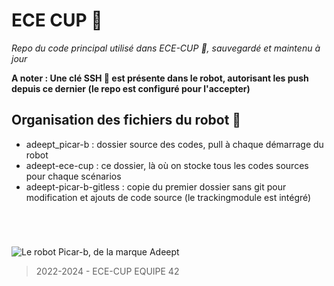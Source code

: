# ECE CUP 🤖

*Repo du code principal utilisé dans ECE-CUP 🤖, sauvegardé et maintenu à jour*  

**A noter : Une clé SSH 🔑 est présente dans le robot, autorisant les push depuis ce dernier (le repo est configuré pour l'accepter)**

## Organisation des fichiers du robot 📁
* adeept_picar-b : dossier source des codes, pull à chaque démarrage du robot
* adeept-ece-cup : ce dossier, là où on stocke tous les codes sources pour chaque scénarios
* adeept-picar-b-gitless : copie du premier dossier sans git pour modification et ajouts de code source (le trackingmodule est intégré)  
#


<br/>


![Le robot Picar-b, de la marque Adeept](https://i.ytimg.com/vi/pAMARS67o2Q/maxresdefault.jpg)


>2022-2024 - ECE-CUP EQUIPE 42





